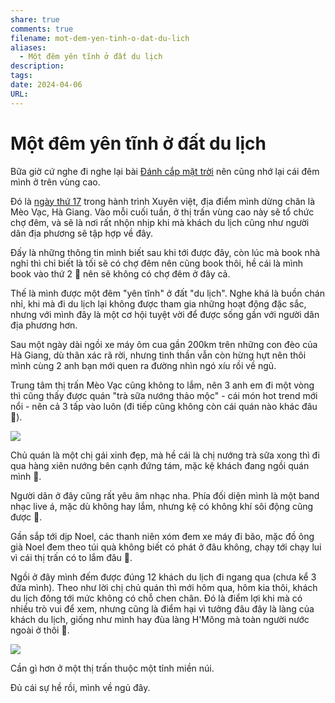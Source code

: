 ```yaml
---
share: true
comments: true
filename: mot-dem-yen-tinh-o-dat-du-lich
aliases:
  - Một đêm yên tĩnh ở đất du lịch
description: 
tags: 
date: 2024-04-06
URL: 
---
```

# Một đêm yên tĩnh ở đất du lịch
Bữa giờ cứ nghe đi nghe lại bài [Đánh cắp mặt trời](https://youtu.be/yz7dyDJdmJk) nên cũng nhớ lại cái đêm mình ở trên vùng cao.

Đó là [ngày thứ 17](../../XV23-ngay-17.md) trong hành trình Xuyên việt, địa điểm mình dừng chân là Mèo Vạc, Hà Giang. Vào mỗi cuối tuần, ở thị trấn vùng cao này sẽ tổ chức chợ đêm, và sẽ là nơi rất nhộn nhịp khi mà khách du lịch cũng như người dân địa phương sẽ tập hợp về đây.

Đấy là những thông tin mình biết sau khi tới được đây, còn lúc mà book nhà nghỉ thì chỉ biết là tối sẽ có chợ đêm nên cũng book thôi, hề cái là mình book vào thứ 2 🤡 nên sẽ không có chợ đêm ở đây cả.

Thế là mình được một đêm "yên tĩnh" ở đất "du lịch". Nghe khá là buồn chán nhỉ, khi mà đi du lịch lại không được tham gia những hoạt động đặc sắc, nhưng với mình đây là một cơ hội tuyệt vời để được sống gần với người dân địa phương hơn.

Sau một ngày dài ngồi xe máy ôm cua gần 200km trên những con đèo của Hà Giang, dù thân xác rã rời, nhưng tinh thần vẫn còn hừng hựt nên thôi mình cùng 2 anh bạn mới quen ra đường nhìn ngó xíu rồi về ngủ.

Trung tâm thị trấn Mèo Vạc cũng không to lắm, nên 3 anh em đi một vòng thì cũng thấy được quán "trà sữa nướng thảo mộc" - cái món hot trend mới nổi - nên cả 3 tấp vào luôn (đi tiếp cũng không còn cái quán nào khác đâu 🤡).

![](https://i.imgur.com/YNrXtkI.jpeg)

Chủ quán là một chị gái xinh đẹp, mà hề cái là chị nướng trà sữa xong thì đi qua hàng xiên nướng bên cạnh đứng tám, mặc kệ khách đang ngồi quán mình 🤡.

Người dân ở đây cũng rất yêu âm nhạc nha. Phía đối diện mình là một band nhạc live á, mặc dù không hay lắm, nhưng kệ có không khí sôi động cũng được 🤡.

Gần sắp tới dịp Noel, các thanh niên xóm đem xe máy đi bão, mặc đồ ông già Noel đem theo túi quà không biết có phát ở đâu không, chạy tới chạy lui vì cái thị trấn có to lắm đâu 🤡.

Ngồi ở đây mình đếm được đúng 12 khách du lịch đi ngang qua (chưa kể 3 đứa mình). Theo như lời chị chủ quán thì mới hôm qua, hôm kia thôi, khách du lịch đông tới mức không có chỗ chen chân. Đó là điểm lợi khi mà có nhiều trò vui để xem, nhưng cũng là điểm hại vì tưởng đâu đây là làng của khách du lịch, giống như mình hay đùa làng H'Mông mà toàn người nước ngoài ở thôi 🤡.

![](https://i.imgur.com/AibaEmS.png)

Cần gì hơn ở một thị trấn thuộc một tỉnh miền núi.

Đủ cái sự hề rồi, mình về ngủ đây. 